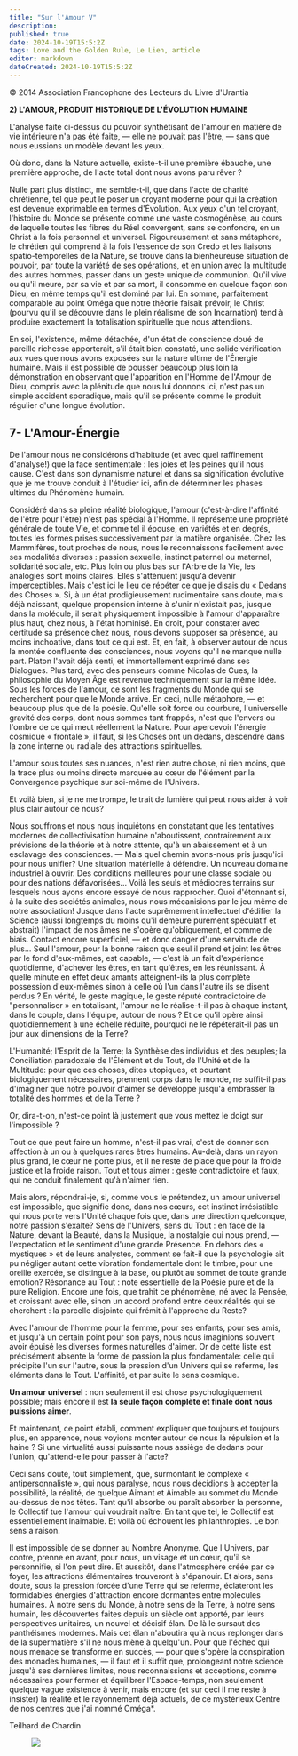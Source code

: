 ```yaml
---
title: "Sur l'Amour V"
description: 
published: true
date: 2024-10-19T15:5:2Z
tags: Love and the Golden Rule, Le Lien, article
editor: markdown
dateCreated: 2024-10-19T15:5:2Z
---
```


<p class="v-card v-sheet theme--light grey lighten-3 px-2">© 2014 Association Francophone des Lecteurs du Livre d'Urantia</p>

**2) L'AMOUR, PRODUIT HISTORIQUE DE L'ÉVOLUTION HUMAINE**

L'analyse faite ci-dessus du pouvoir synthétisant de l'amour en matière de vie intérieure n'a pas été faite, — elle ne pouvait pas l'être, — sans que nous eussions un modèle devant les yeux.

Où donc, dans la Nature actuelle, existe-t-il une première ébauche, une première approche, de l'acte total dont nous avons paru rêver ?

Nulle part plus distinct, me semble-t-il, que dans l'acte de charité chrétienne, tel que peut le poser un croyant moderne pour qui la création est devenue exprimable en termes d'Évolution. Aux yeux d'un tel croyant, l'histoire du Monde se présente comme une vaste cosmogénèse, au cours de laquelle toutes les fibres du Réel convergent, sans se confondre, en un Christ à la fois personnel et universel. Rigoureusement et sans métaphore, le chrétien qui comprend à la fois l'essence de son Credo et les liaisons spatio-temporelles de la Nature, se trouve dans la bienheureuse situation de pouvoir, par toute la variété de ses opérations, et en union avec la multitude des autres hommes, passer dans un geste unique de communion. Qu'il vive ou qu'il meure, par sa vie et par sa mort, il consomme en quelque façon son Dieu, en même temps qu'il est dominé par lui. En somme, parfaitement comparable au point Oméga que notre théorie faisait prévoir, le Christ (pourvu qu'il se découvre dans le plein réalisme de son Incarnation) tend à produire exactement la totalisation spirituelle que nous attendions.

En soi, l'existence, même détachée, d'un état de conscience doué de pareille richesse apporterait, s'il était bien constaté, une solide vérification aux vues que nous avons exposées sur la nature ultime de l'Énergie humaine. Mais il est possible de pousser beaucoup plus loin la démonstration en observant que l'apparition en l'Homme de l'Amour de Dieu, compris avec la plénitude que nous lui donnons ici, n'est pas un simple accident sporadique, mais qu'il se présente comme le produit régulier d'une longue évolution.

## 7- L'Amour-Énergie

De l'amour nous ne considérons d'habitude (et avec quel raffinement d'analyse!) que la face sentimentale : les joies et les peines qu'il nous cause. C'est dans son dynamisme naturel et dans sa signification évolutive que je me trouve conduit à l'étudier ici, afin de déterminer les phases ultimes du Phénomène humain.

Considéré dans sa pleine réalité biologique, l'amour (c'est-à-dire l'affinité de l'être pour l'être) n'est pas spécial à l'Homme. Il représente une propriété générale de toute Vie, et comme tel il épouse, en variétés et en degrés, toutes les formes prises successivement par la matière organisée. Chez les Mammifères, tout proches de nous, nous le reconnaissons facilement avec ses modalités diverses : passion sexuelle, instinct paternel ou maternel, solidarité sociale, etc. Plus loin ou plus bas sur l'Arbre de la Vie, les analogies sont moins claires. Elles s'atténuent jusqu'à devenir imperceptibles. Mais c'est ici le lieu de répéter ce que je disais du « Dedans des Choses ». Si, à un état prodigieusement rudimentaire sans doute, mais déjà naissant, quelque propension interne à s'unir n'existait pas, jusque dans la molécule, il serait physiquement impossible à l'amour d'apparaître plus haut, chez nous, à l'état hominisé. En droit, pour constater avec certitude sa présence chez nous, nous devons supposer sa présence, au moins inchoative, dans tout ce qui est. Et, en fait, à observer autour de nous la montée confluente des consciences, nous voyons qu'il ne manque nulle part. Platon l'avait déjà senti, et immortellement exprimé dans ses Dialogues. Plus tard, avec des penseurs comme Nicolas de Cues, la philosophie du Moyen Âge est revenue techniquement sur la même idée. Sous les forces de l'amour, ce sont les fragments du Monde qui se recherchent pour que le Monde arrive. En ceci, nulle métaphore, — et beaucoup plus que de la poésie. Qu'elle soit force ou courbure, l'universelle gravité des corps, dont nous sommes tant frappés, n'est que l'envers ou l'ombre de ce qui meut réellement la Nature. Pour apercevoir l'énergie cosmique « frontale », il faut, si les Choses ont un dedans, descendre dans la zone interne ou radiale des attractions spirituelles.

L'amour sous toutes ses nuances, n'est rien autre chose, ni rien moins, que la trace plus ou moins directe marquée au cœur de l'élément par la Convergence psychique sur soi-même de l'Univers.

Et voilà bien, si je ne me trompe, le trait de lumière qui peut nous aider à voir plus clair autour de nous?

Nous souffrons et nous nous inquiétons en constatant que les tentatives modernes de collectivisation humaine n'aboutissent, contrairement aux prévisions de la théorie et à notre attente, qu'à un abaissement et à un esclavage des consciences. — Mais quel chemin avons-nous pris jusqu'ici pour nous unifier? Une situation matérielle à défendre. Un nouveau domaine industriel à ouvrir. Des conditions meilleures pour une classe sociale ou pour des nations défavorisées... Voilà les seuls et médiocres terrains sur lesquels nous ayons encore essayé de nous rapprocher. Quoi d'étonnant si, à la suite des sociétés animales, nous nous mécanisions par le jeu même de notre association! Jusque dans l'acte suprêmement intellectuel d'édifier la Science (aussi longtemps du moins qu'il demeure purement spéculatif et abstrait) l'impact de nos âmes ne s'opère qu'obliquement, et comme de biais. Contact encore superficiel, — et donc danger d'une servitude de plus... Seul l'amour, pour la bonne raison que seul il prend et joint les êtres par le fond d'eux-mêmes, est capable, — c'est là un fait d'expérience quotidienne, d'achever les êtres, en tant qu'êtres, en les réunissant. À quelle minute en effet deux amants atteignent-ils la plus complète possession d'eux-mêmes sinon à celle où l'un dans l'autre ils se disent perdus ? En vérité, le geste magique, le geste réputé contradictoire de "personnaliser » en totalisant, l'amour ne le réalise-t-il pas à chaque instant, dans le couple, dans l'équipe, autour de nous ? Et ce qu'il opère ainsi quotidiennement à une échelle réduite, pourquoi ne le répéterait-il pas un jour aux dimensions de la Terre?

L'Humanité; l'Esprit de la Terre; la Synthèse des individus et des peuples; la Conciliation paradoxale de l'Élément et du Tout, de l'Unité et de la Multitude: pour que ces choses, dites utopiques, et pourtant biologiquement nécessaires, prennent corps dans le monde, ne suffit-il pas d'imaginer que notre pouvoir d'aimer se développe jusqu'à embrasser la totalité des hommes et de la Terre ?

Or, dira-t-on, n'est-ce point là justement que vous mettez le doigt sur l'impossible ?

Tout ce que peut faire un homme, n'est-il pas vrai, c'est de donner son affection à un ou à quelques rares êtres humains. Au-delà, dans un rayon plus grand, le cœur ne porte plus, et il ne reste de place que pour la froide justice et la froide raison. Tout et tous aimer : geste contradictoire et faux, qui ne conduit finalement qu'à n'aimer rien.

Mais alors, répondrai-je, si, comme vous le prétendez, un amour universel est impossible, que signifie donc, dans nos cœurs, cet instinct irrésistible qui nous porte vers l'Unité chaque fois que, dans une direction quelconque, notre passion s'exalte? Sens de l'Univers, sens du Tout : en face de la Nature, devant la Beauté, dans la Musique, la nostalgie qui nous prend, — l'expectation et le sentiment d'une grande Présence. En dehors des « mystiques » et de leurs analystes, comment se fait-il que la psychologie ait pu négliger autant cette vibration fondamentale dont le timbre, pour une oreille exercée, se distingue à la base, ou plutôt au sommet de toute grande émotion? Résonance au Tout : note essentielle de la Poésie pure et de la pure Religion. Encore une fois, que trahit ce phénomène, né avec la Pensée, et croissant avec elle, sinon un accord profond entre deux réalités qui se cherchent : la parcelle disjointe qui frémit à l'approche du Reste?

Avec l'amour de l'homme pour la femme, pour ses enfants, pour ses amis, et jusqu'à un certain point pour son pays, nous nous imaginions souvent avoir épuisé les diverses formes naturelles d'aimer. Or de cette liste est précisément absente la forme de passion la plus fondamentale: celle qui précipite l'un sur l'autre, sous la pression d'un Univers qui se referme, les éléments dans le Tout. L'affinité, et par suite le sens cosmique.

**Un amour universel** : non seulement il est chose psychologiquement possible; mais encore il est **la seule façon complète et finale dont nous puissions aimer**.

Et maintenant, ce point établi, comment expliquer que toujours et toujours plus, en apparence, nous voyions monter autour de nous la répulsion et la haine ? Si une virtualité aussi puissante nous assiège de dedans pour l'union, qu'attend-elle pour passer à l'acte?

Ceci sans doute, tout simplement, que, surmontant le complexe « antipersonnaliste », qui nous paralyse, nous nous décidions à accepter la possibilité, la réalité, de quelque Aimant et Aimable au sommet du Monde au-dessus de nos têtes. Tant qu'il absorbe ou paraît absorber la personne, le Collectif tue l'amour qui voudrait naître. En tant que tel, le Collectif est essentiellement inaimable. Et voilà où échouent les philanthropies. Le bon sens a raison.

II est impossible de se donner au Nombre Anonyme. Que l'Univers, par contre, prenne en avant, pour nous, un visage et un cœur, qu'il se personnifie, si l'on peut dire. Et aussitôt, dans l'atmosphère créée par ce foyer, les attractions élémentaires trouveront à s'épanouir. Et alors, sans doute, sous la pression forcée d'une Terre qui se referme, éclateront les formidables énergies d'attraction encore dormantes entre molécules humaines. À notre sens du Monde, à notre sens de la Terre, à notre sens humain, les découvertes faites depuis un siècle ont apporté, par leurs perspectives unitaires, un nouvel et décisif élan. De là le sursaut des panthéismes modernes. Mais cet élan n'aboutira qu'à nous replonger dans de la supermatière s'il ne nous mène à quelqu'un. Pour que l'échec qui nous menace se transforme en succès, — pour que s'opère la conspiration des monades humaines, — il faut et il suffit que, prolongeant notre science jusqu'à ses dernières limites, nous reconnaissions et acceptions, comme nécessaires pour fermer et équilibrer l'Espace-temps, non seulement quelque vague existence à venir, mais encore (et sur ceci il me reste à insister) la réalité et le rayonnement déjà actuels, de ce mystérieux Centre de nos centres que j'ai nommé Oméga*.

Teilhard de Chardin

<figure id="Figure_3" class="image urantiapedia">
<img src="/image/article/Le_Lien/images_01/187.jpg">
</figure>
